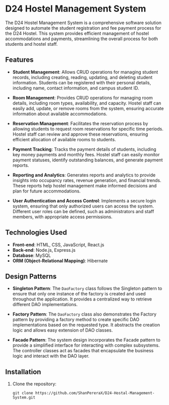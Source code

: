 # D24 Hostel Management System

The D24 Hostel Management System is a comprehensive software solution designed to automate the student registration and fee payment process for the D24 Hostel. This system provides efficient management of hostel accommodations and payments, streamlining the overall process for both students and hostel staff.

## Features

- **Student Management**: Allows CRUD operations for managing student records, including creating, reading, updating, and deleting student information. Students can be registered with their personal details, including name, contact information, and campus student ID.

- **Room Management**: Provides CRUD operations for managing room details, including room types, availability, and capacity. Hostel staff can easily add, update, or remove rooms from the system, ensuring accurate information about available accommodations.

- **Reservation Management**: Facilitates the reservation process by allowing students to request room reservations for specific time periods. Hostel staff can review and approve these reservations, ensuring efficient allocation of available rooms to students.

- **Payment Tracking**: Tracks the payment details of students, including key money payments and monthly fees. Hostel staff can easily monitor payment statuses, identify outstanding balances, and generate payment reports.

- **Reporting and Analytics**: Generates reports and analytics to provide insights into occupancy rates, revenue generation, and financial trends. These reports help hostel management make informed decisions and plan for future accommodations.

- **User Authentication and Access Control**: Implements a secure login system, ensuring that only authorized users can access the system. Different user roles can be defined, such as administrators and staff members, with appropriate access permissions.

## Technologies Used

- **Front-end**: HTML, CSS, JavaScript, React.js
- **Back-end**: Node.js, Express.js
- **Database**: MySQL
- **ORM (Object-Relational Mapping)**: Hibernate

## Design Patterns

- **Singleton Pattern**: The `DaoFactory` class follows the Singleton pattern to ensure that only one instance of the factory is created and used throughout the application. It provides a centralized way to retrieve different DAO implementations.

- **Factory Pattern**: The `DaoFactory` class also demonstrates the Factory pattern by providing a factory method to create specific DAO implementations based on the requested type. It abstracts the creation logic and allows easy extension of DAO classes.

- **Facade Pattern**: The system design incorporates the Facade pattern to provide a simplified interface for interacting with complex subsystems. The controller classes act as facades that encapsulate the business logic and interact with the DAO layer.

## Installation

1. Clone the repository:
   ```shell
   git clone https://github.com/ShanPereraX/D24-Hostal-Management-System.git
